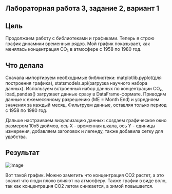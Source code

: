 ## Лабораторная работа 3, задание 2, вариант 1

## Цель
Продолжаем работу с библиотеками и графиками. Теперь я строю график динамики временных рядов. Мой график показывает, как менялась концентрация CO₂ в атмосфере с 1958 по 1980 год.

## Что делала
Сначала импортируем необходимые библиотеки: matplotlib.pyplot(для построения графика), statsmodels.api(загрузка научного набора данных). Используем встроенный набор данных по концентрации CO₂, load_pandas() загружает данные сразу в DataFrame-формате. Приводим данные к ежемесячному разрешению (ME = Month End) и усредняем значения за каждый месяц. Фильтруем данные, оставляя только период с 1958 по 1980 год. 

Дальше настраиваем визуализацию данных: создаем графическое окно размером 10x5 дюймов, ось X - временная шкала, ось Y - единицы измерения, добавляем заголовок и легенду, также добавила сетку для удобства.

## Результат
![image](https://github.com/user-attachments/assets/92534b85-a234-400b-a0c4-a2b1a79f8074)

Вот такой график. Можно заметить что концентрация CO2 растет, а это значит что люди плохо влияют на атмосферу. Также график в виде волн, так как концентрация CO2 летом снижается, а зимой повышается.
